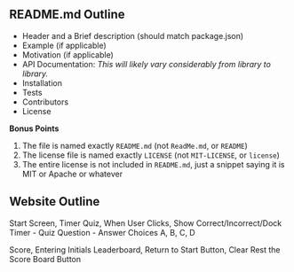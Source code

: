 ## README.md Outline 

* Header and a Brief description (should match package.json)
* Example (if applicable)
* Motivation (if applicable)
* API Documentation: _This will likely vary considerably from library to library._
* Installation
* Tests
* Contributors
* License

**Bonus Points**

1. The file is named exactly `README.md` (not `ReadMe.md`, or `README`)
2. The license file is named exactly `LICENSE` (not `MIT-LICENSE`, or `license`)
3. The entire license is not included in `README.md`, just a snippet saying it is MIT or Apache or whatever

## Website Outline

Start Screen, Timer
Quiz, When User Clicks, Show Correct/Incorrect/Dock Timer
    - Quiz Question
    - Answer Choices A, B, C, D
    
Score, Entering Initials
Leaderboard, Return to Start Button, Clear Rest the Score Board Button
